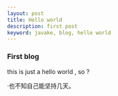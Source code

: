 ```yaml
---
layout: post
title: Hello world
description: first post
keyword: javake, blog, hello world
---
```


### First blog
this is just a hello world , 
so ? 


·也不知自己能坚持几天。
